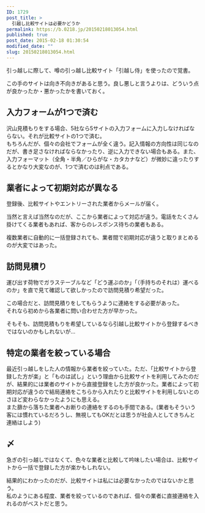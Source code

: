 ```yaml
---
ID: 1729
post_title: >
  引越し比較サイトは必要かどうか
permalink: https://b.0218.jp/20150218013054.html
published: true
post_date: 2015-02-18 01:30:54
modified_date: ""
slug: 20150218013054.html
---
```

<p>引っ越しに際して、噂の引っ越し比較サイト「引越し侍」を使ったので覚書。</p>
<!--more-->
<p>この手のサイトは向き不向きがあると思う。良し悪しと言うよりは、どういう点が良かったか・悪かったかを書いておく。</p>

<h2>入力フォームが1つで済む</h2>
<p>沢山見積もりをする場合、5社なら5サイトの入力フォームに入力しなければならない。それが比較サイトの1つで済む。 <br>
もちろんだが、個々の会社でフォームが全く違う。記入情報の方向性は同じなのだが、書き足さなければならなかったり、逆に入力できない場合もある。また、入力フォーマット（全角・半角／ひらがな・カタカナなど）が微妙に違ったりするとかなり大変なのが、1つで済むのは利点である。</p>


<h2>業者によって初期対応が異なる</h2>
<p>登録後、比較サイトやエントリーされた業者からメールが届く。</p>

<p>当然と言えば当然なのだが、ここから業者によって対応が違う。電話をたくさん掛けてくる業者もあれば、客からのレスポンス待ちの業者もある。</p>

<p>複数業者に自動的に一括登録されても、業者間で初期対応が違うと取りまとめるのが大変ではあった。</p>

<h2>訪問見積り</h2>
<p>運び出す荷物でガラステーブルなど「どう運ぶのか」「<span class="text-muted">（手持ちのそれは）</span>運べるのか」を直で見て確認して欲しかったので訪問見積り希望だった。</p>

<p>この場合だと、訪問見積りをしてもらうように連絡をする必要があった。 <br>
それなら初めから各業者に問い合わせた方が早かった。</p>

<p>そもそも、訪問見積もりを希望しているなら引越し比較サイトから登録するべきではないのかもしれないが…</p>


<h2>特定の業者を絞っている場合</h2>
<p>最近引っ越しをした人の情報から業者を絞っていた。ただ、「比較サイトから登録した方が楽」と「ものは試し」という理由から比較サイトを利用してみたのだが、結果的には業者のサイトから直接登録をした方が良かった。業者によって初期対応が違うので結局連絡をこちらから入れたりと比較サイトを利用しないとのさほど変わらなかったようにも思える。 <br>
また篩から落ちた業者へお断りの連絡をするのも手間である。(業者もそういう客には慣れているだろうし、無視してもOKだとは思うが社会人としてきちんと連絡はしよう)</p>

<h2>〆</h2>
<p>急ぎの引っ越しではなくて、色々な業者と比較して吟味したい場合は、比較サイトから一括で登録した方が楽かもしれない。</p>

<p>結果的にわかったのだが、比較サイトは私には必要なかったのではないかと思う。 <br>
私のようにある程度、業者を絞っているのであれば、個々の業者に直接連絡を入れるのがベストだと思う。</p>
